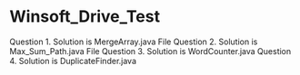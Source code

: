 # Winsoft_Drive_Test
Question 1. Solution is MergeArray.java File
Question 2. Solution is Max_Sum_Path.java File
Question 3. Solution is WordCounter.java
Question 4. Solution is DuplicateFinder.java
